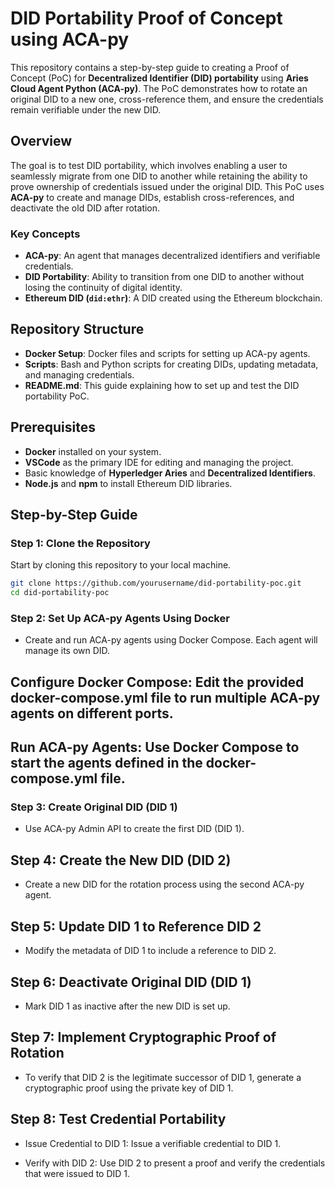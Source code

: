 # DID Portability Proof of Concept using ACA-py

This repository contains a step-by-step guide to creating a Proof of Concept (PoC) for **Decentralized Identifier (DID) portability** using **Aries Cloud Agent Python (ACA-py)**. The PoC demonstrates how to rotate an original DID to a new one, cross-reference them, and ensure the credentials remain verifiable under the new DID.

## Overview
The goal is to test DID portability, which involves enabling a user to seamlessly migrate from one DID to another while retaining the ability to prove ownership of credentials issued under the original DID. This PoC uses **ACA-py** to create and manage DIDs, establish cross-references, and deactivate the old DID after rotation.

### Key Concepts
- **ACA-py**: An agent that manages decentralized identifiers and verifiable credentials.
- **DID Portability**: Ability to transition from one DID to another without losing the continuity of digital identity.
- **Ethereum DID (`did:ethr`)**: A DID created using the Ethereum blockchain.

## Repository Structure
- **Docker Setup**: Docker files and scripts for setting up ACA-py agents.
- **Scripts**: Bash and Python scripts for creating DIDs, updating metadata, and managing credentials.
- **README.md**: This guide explaining how to set up and test the DID portability PoC.

## Prerequisites
- **Docker** installed on your system.
- **VSCode** as the primary IDE for editing and managing the project.
- Basic knowledge of **Hyperledger Aries** and **Decentralized Identifiers**.
- **Node.js** and **npm** to install Ethereum DID libraries.

## Step-by-Step Guide

### Step 1: Clone the Repository
Start by cloning this repository to your local machine.

```bash
git clone https://github.com/yourusername/did-portability-poc.git
cd did-portability-poc
```

### Step 2: Set Up ACA-py Agents Using Docker
- Create and run ACA-py agents using Docker Compose. Each agent will manage its own DID.

## Configure Docker Compose: Edit the provided docker-compose.yml file to run multiple ACA-py agents on different ports.

## Run ACA-py Agents: Use Docker Compose to start the agents defined in the docker-compose.yml file.

### Step 3: Create Original DID (DID 1)
- Use ACA-py Admin API to create the first DID (DID 1).

## Step 4: Create the New DID (DID 2)
- Create a new DID for the rotation process using the second ACA-py agent.

## Step 5: Update DID 1 to Reference DID 2
- Modify the metadata of DID 1 to include a reference to DID 2.

## Step 6: Deactivate Original DID (DID 1)
- Mark DID 1 as inactive after the new DID is set up.

## Step 7: Implement Cryptographic Proof of Rotation
- To verify that DID 2 is the legitimate successor of DID 1, generate a cryptographic proof using the private key of DID 1.

## Step 8: Test Credential Portability

- Issue Credential to DID 1: Issue a verifiable credential to DID 1.

- Verify with DID 2: Use DID 2 to present a proof and verify the credentials that were issued to DID 1. 